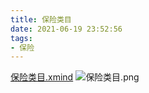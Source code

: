 ```yaml
---
title: 保险类目
date: 2021-06-19 23:52:56
tags:
- 保险
---
```


[保险类目.xmind](保险类目.xmind)
![保险类目.png](保险类目.png)